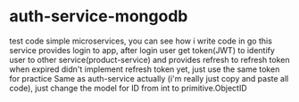 # auth-service-mongodb
test code simple microservices, you can see how i write code in go this service provides login to app, after login user get token(JWT) to identify user to other service(product-service) and provides refresh to refresh token when expired didn't implement refresh token yet, just use the same token for practice
Same as auth-service actually (i'm really just copy and paste all code), just change the model for ID from int to primitive.ObjectID

